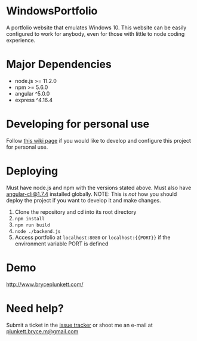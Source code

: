 # WindowsPortfolio
A portfolio website that emulates Windows 10. This website can be easily configured to work for anybody, even for those with little to node coding experience.

# Major Dependencies
* node.js >= 11.2.0
* npm >= 5.6.0
* angular ^5.0.0 
* express ^4.16.4

# Developing for personal use
Follow [this wiki page](https://github.com/Navbryce/WindowsPortfolio/wiki/Getting-Started-as-a-Developer) if you would like to develop and configure this project for personal use.

# Deploying
Must have node.js and npm with the versions stated above. Must also have angular-cli@1.7.4 installed globally. NOTE: This is *not* how you should deploy the project if you want to develop it and make changes. 

1. Clone the repository and cd into its root directory
2. `npm install`
3. `npm run build`
4. `node ./backend.js`
5. Access portfolio at `localhost:8080` or `localhost:{{PORT}}` if the environment variable PORT is defined


# Demo
http://www.bryceplunkett.com/

# Need help?
Submit a ticket in the [issue tracker](https://github.com/Navbryce/WindowsPortfolio/issues) or shoot me an e-mail at plunkett.bryce.m@gmail.com
